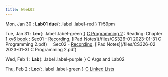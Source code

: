 ```yaml
---
title: Week02
---
```


Mon, Jan 30
: **Lab01 due**{: .label .label-red } 11:59pm

Tue, Jan 31
: **Lec**{: .label .label-green } [C Programming 2](/notes/lecture03)
: Reading: Chapter 1 [xv6 book](assignments/book-riscv-rev3.pdf)
: Sec01 - [Recording](https://usfca.zoom.us/rec/share/5y26QwlnNBX5oRh-JF_wvEF1paXs5cKKYqOj7VVyPnmbI7cI7TeDVc_JvVYhcvp7.NgYiNwHJNXVYglGw?startTime=1675180918000),
          [iPad Notes](/files/CS326-01 2023-01-31 C Programming 2.pdf)
&nbsp; &nbsp;
Sec02 - [Recording](https://usfca.zoom.us/rec/share/f5e2fpKJo8NIttfMkSWWwCptsg7_ssXx_b8m7OwvGi6nBgZTKyhgYn5EQpklU8Y1.3pl8KP7KBOXNy5Eg?startTime=1675203990000),
        [iPad Notes](/files/CS326-02 2023-01-31 C Programming 2.pdf)

Wed, Feb 1
: **Lab**{: .label .label-purple } C Args and Lab02

Thu, Feb 2
: **Lec**{: .label .label-green } [C Linked Lists](#)


